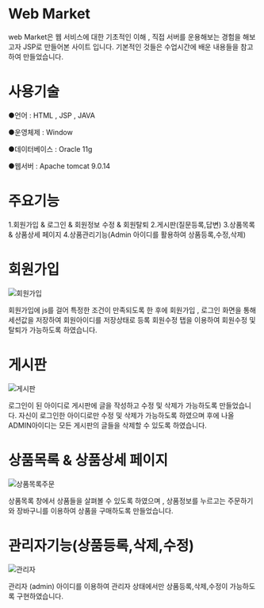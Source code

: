 # Web Market
web Market은 웹 서비스에 대한 기초적인 이해 , 직접 서버를 운용해보는 경험을 해보고자 JSP로 만들어본 사이트 입니다.
기본적인 것들은 수업시간에 배운 내용들을 참고하여 만들었습니다.

# 사용기술
●언어 : HTML , JSP , JAVA

●운영체제 : Window

●데이터베이스 : Oracle 11g

●웹서버 : Apache tomcat 9.0.14

# 주요기능
1.회원가입 & 로그인 & 회원정보 수정 & 회원탈퇴
2.게시판(질문등록,답변)
3.상품목록 & 상품상세 페이지
4.상품관리기능(Admin 아이디를 활용하여 상품등록,수정,삭제)

# 회원가입
![회원가입](https://user-images.githubusercontent.com/89904439/149617450-580f7716-b776-45f4-8644-2bcf4a12e59e.gif)

회원가입에 js를 걸어 특정한 조건이 만족되도록 한 후에 회원가입 , 로그인 화면을 통해 세션값을 저장하여 회원아이디를 저장상태로 등록
회원수정 탭을 이용하여 회원수정 및 탈퇴가 가능하도록 하였습니다.

# 게시판 
![게시판](https://user-images.githubusercontent.com/89904439/149617545-b99f8adb-37cd-4886-af49-7cb5b2e1a549.gif)

로그인이 된 아이디로 게시판에 글을 작성하고 수정 및 삭제가 가능하도록 만들었습니다. 자신이 로그인한 아이디로만 수정 및 삭제가 가능하도록 하였으며 후에 나올
ADMIN아이디는 모든 게시판의 글들을 삭제할 수 있도록 하였습니다.

# 상품목록 & 상품상세 페이지
![상품목록주문](https://user-images.githubusercontent.com/89904439/149617638-6bb64612-54cc-4719-a171-276b525cb5e9.gif)

상품목록 창에서 상품들을 살펴볼 수 있도록 하였으며 , 상품정보를 누르고는 주문하기와 장바구니를 이용하여 상품을 구매하도록 만들었습니다.

# 관리자기능(상품등록,삭제,수정)
![관리자](https://user-images.githubusercontent.com/89904439/149617708-083d3719-e8eb-4254-8767-1cf7969f2460.gif)

관리자 (admin) 아이디를 이용하여 관리자 상태에서만 상품등록,삭제,수정이 가능하도록 구현하였습니다.
